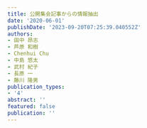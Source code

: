 ```yaml
---
title: 公開集会記事からの情報抽出
date: '2020-06-01'
publishDate: '2023-09-20T07:25:39.040552Z'
authors:
- 田中 昂志
- 芦原 和樹
- Chenhui Chu
- 中島 悠太
- 武村 紀子
- 長原 一
- 藤川 隆男
publication_types:
- '4'
abstract: ''
featured: false
publication: ''
---
```


